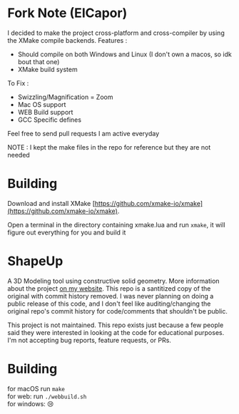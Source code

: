 # Fork Note (ElCapor)
I decided to make the project cross-platform and cross-compiler by using the XMake compile backends.
Features :
- Should compile on both Windows and Linux (I don't own a macos, so idk bout that one)
- XMake build system

To Fix :
- Swizzling/Magnification = Zoom
- Mac OS support
- WEB Build support
- GCC Specific defines

Feel free to send pull requests I am active everyday

NOTE : I kept the make files in the repo for reference but they are not needed

# Building
Download and install XMake [https://github.com/xmake-io/xmake](https://github.com/xmake-io/xmake).

Open a terminal in the directory containing xmake.lua and run `xmake`, it will figure out everything for you and build it
# ShapeUp

A 3D Modeling tool using constructive solid geometry. More information about the project [on my website](https://danielchasehooper.com/posts/shapeup/). This repo is a santitized copy of the original with commit history removed. I was never planning on doing a public release of this code, and I don't feel like auditing/changing the original repo's commit history for code/comments that shouldn't be public.  

This project is not maintained. This repo exists just because a few people said they were interested in looking at the code for educational purposes. I'm not accepting bug reports, feature requests, or PRs.

# Building

for macOS run `make`  
for web: run `./webbuild.sh`  
for windows: 😢
